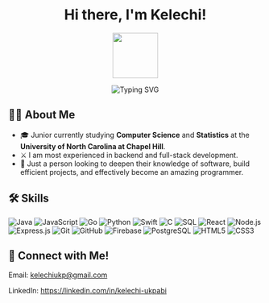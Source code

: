 <h1 align="center">Hi there, I'm Kelechi!</h1>
<p align="center">
  <img src="https://media2.giphy.com/media/v1.Y2lkPTc5MGI3NjExZThycWhhdmZ6a3ZlNzJrczUycjJjdnU1MWl1NnVuaTE2bGN6anJkOCZlcD12MV9pbnRlcm5hbF9naWZfYnlfaWQmY3Q9cw/SHjOSDkKZ18qOHA5B5/giphy.webp" width="90px" />
</p>
<p align="center">
  <img src="https://readme-typing-svg.herokuapp.com?font=Fira+Code&size=21&pause=1000&color=blue&center=true&vCenter=true&width=435&lines=Backend+Developer;Full+Stack+Engineer;App+Team+Carolina" alt="Typing SVG" />
</p>

## 👨‍💻 About Me

- 🎓 Junior currently studying **Computer Science** and **Statistics** at the **University of North Carolina at Chapel Hill**.
- ⚔️ I am most experienced in backend and full-stack development.
- 🌱 Just a person looking to deepen their knowledge of software, build efficient projects, and effectively become an amazing programmer.





## 🛠️ Skills

<p>
  <img src="https://img.shields.io/badge/Java-ED8B00?style=for-the-badge&logo=java&logoColor=white" alt="Java">
  <img src="https://img.shields.io/badge/JavaScript-F7DF1E?style=for-the-badge&logo=javascript&logoColor=black" alt="JavaScript">
  <img src="https://img.shields.io/badge/Go-00ADD8?style=for-the-badge&logo=go&logoColor=white" alt="Go">
  <img src="https://img.shields.io/badge/Python-3776AB?style=for-the-badge&logo=python&logoColor=white" alt="Python">
  <img src="https://img.shields.io/badge/Swift-FA7343?style=for-the-badge&logo=swift&logoColor=white" alt="Swift">
  <img src="https://img.shields.io/badge/C-00599C?style=for-the-badge&logo=c&logoColor=white" alt="C">
  <img src="https://img.shields.io/badge/SQL-4479A1?style=for-the-badge&logo=postgresql&logoColor=white" alt="SQL">
  <img src="https://img.shields.io/badge/React-20232A?style=for-the-badge&logo=react&logoColor=61DAFB" alt="React">
  <img src="https://img.shields.io/badge/Node.js-339933?style=for-the-badge&logo=nodedotjs&logoColor=white" alt="Node.js">
  <img src="https://img.shields.io/badge/Express.js-000000?style=for-the-badge&logo=express&logoColor=white" alt="Express.js">
  <img src="https://img.shields.io/badge/Git-F05032?style=for-the-badge&logo=git&logoColor=white" alt="Git">
  <img src="https://img.shields.io/badge/GitHub-181717?style=for-the-badge&logo=github&logoColor=white" alt="GitHub">
  <img src="https://img.shields.io/badge/Firebase-FFCA28?style=for-the-badge&logo=firebase&logoColor=black" alt="Firebase">
  <img src="https://img.shields.io/badge/PostgreSQL-336791?style=for-the-badge&logo=postgresql&logoColor=white" alt="PostgreSQL">
  <img src="https://img.shields.io/badge/HTML5-E34F26?style=for-the-badge&logo=html5&logoColor=white" alt="HTML5">
  <img src="https://img.shields.io/badge/CSS3-1572B6?style=for-the-badge&logo=css3&logoColor=white" alt="CSS3">
</p>


## 📲 Connect with Me!
<p align="left">
  Email: <a href="mailto:kelechiukp@gmail.com">kelechiukp@gmail.com</a>
</p>
<p align="left">
  LinkedIn: <a href="https://linkedin.com/in/kelechi-ukpabi">https://linkedin.com/in/kelechi-ukpabi</a>
</p>

